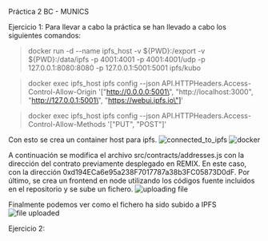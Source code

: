 Práctica 2 BC - MUNICS

Ejercicio 1:
Para llevar a cabo la práctica se han llevado a cabo los siguientes comandos:
> docker run -d --name ipfs_host -v ${PWD}:/export -v ${PWD}:/data/ipfs -p 4001:4001 -p 4001:4001/udp -p 127.0.0.1:8080:8080 -p 127.0.0.1:5001:5001 ipfs/kubo

> docker exec ipfs_host ipfs config --json API.HTTPHeaders.Access-Control-Allow-Origin '[\"http://0.0.0.0:5001\", \"http://localhost:3000\", \"http://127.0.0.1:5001\", \"https://webui.ipfs.io\"]'

> docker exec ipfs_host ipfs config --json API.HTTPHeaders.Access-Control-Allow-Methods '[\"PUT\", \"POST\"]'

Con esto se crea un container host para ipfs.
![connected_to_ipfs](https://github.com/luiscorbachoflores/blockchain-munics/assets/92652221/95cdf4d7-360e-4f15-a292-5d35dcc0f817)
![docker](https://github.com/luiscorbachoflores/blockchain-munics/assets/92652221/4177162f-f3eb-41b2-97b1-b39a71ad76e5)


A continuación se modifica el archivo src/contracts/addresses.js con la dirección del contrato previamente desplegado en REMIX. En este caso, con la dirección 0xd194ECa6e95a238F7017787a38b3FC05873D0dF.
Por último, se crea un frontend en node utilizando los códigos fuente incluidos en el repositorio y se sube un fichero.
![uploading file](https://github.com/luiscorbachoflores/blockchain-munics/assets/92652221/269304ff-2a08-42ea-bf9c-faab85fe15b6)


Finalmente podemos ver como el fichero ha sido subido a IPFS
![file uploaded](https://github.com/luiscorbachoflores/blockchain-munics/assets/92652221/3456ea24-5764-435a-b8f4-75b692d9335b)


Ejercicio 2:

